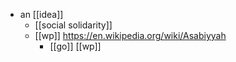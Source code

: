- an [[idea]]
	- [[social solidarity]]
	- [[wp]] https://en.wikipedia.org/wiki/Asabiyyah
		- [[go]] [[wp]]
